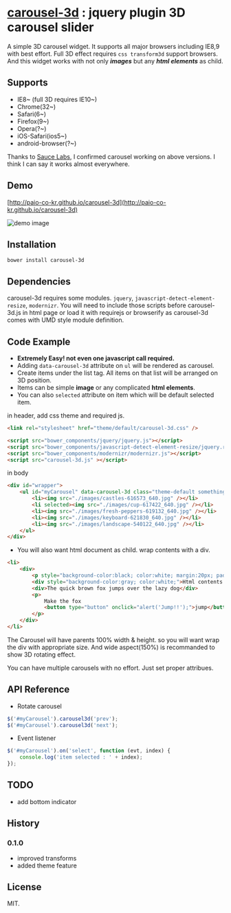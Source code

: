 # [carousel-3d](http://paio-co-kr.github.io/carousel-3d) : jquery plugin 3D carousel slider

A simple 3D carousel widget.
It supports all major browsers including IE8,9 with best effort. Full 3D effect requires `css transform3d` support browsers. 
And this widget works with not only _**images**_ but any _**html elements**_ as child.

## Supports
* IE8~ (full 3D requires IE10~)
* Chrome(32~)
* Safari(6~)
* Firefox(9~)
* Opera(?~)
* iOS-Safari(ios5~)
* android-browser(?~)

Thanks to [Sauce Labs](http://saucelabs.com), I confirmed carousel working on above versions. I think I can say it works almost everywhere.

## Demo

[http://paio-co-kr.github.io/carousel-3d](http://paio-co-kr.github.io/carousel-3d)

![demo image](http://paio-co-kr.github.io/carousel-3d/images/recent_browser.png)

## Installation

`bower install carousel-3d`

## Dependencies
carousel-3d requires some modules. `jquery`, `javascript-detect-element-resize`, `modernizr`.
You will need to include those scripts before carousel-3d.js in html page or load it with requirejs or browserify as carousel-3d comes with UMD style module definition.

## Code Example
* **Extremely Easy! not even one javascript call required.**
* Adding `data-carousel-3d` attribute on `ul` will be rendered as carousel.
* Create items under the list tag. All items on that list will be arranged on 3D position.
* Items can be simple **image** or any complicated **html elements**.
* You can also `selected` attribute on item which will be default selected item.

in header, add css theme and required js.
```html
<link rel="stylesheet" href="theme/default/carousel-3d.css" />

<script src="bower_components/jquery/jquery.js"></script>
<script src="bower_components/javascript-detect-element-resize/jquery.resize.js"></script>
<script src="bower_components/modernizr/modernizr.js"></script>
<script src="carousel-3d.js" ></script>
```

in body
```html
<div id="wrapper">
    <ul id="myCarousel" data-carousel-3d class="theme-default something">
        <li><img src="./images/castles-616573_640.jpg" /></li>
        <li selected><img src="./images/cup-617422_640.jpg" /></li>
        <li><img src="./images/fresh-peppers-619132_640.jpg" /></li>
        <li><img src="./images/keyboard-621830_640.jpg" /></li>
        <li><img src="./images/landscape-540122_640.jpg" /></li>
    </ul>
</div>
```

* You will also want html document as child. wrap contents with a div.

```html
<li>
    <div>
        <p style="background-color:black; color:white; margin:20px; padding:20px;">A simple html child</p>
        <div style="background-color:gray; color:white;">Html contents also works ok!!!</div>
        <div>The quick brown fox jumps over the lazy dog</div>
        <p>
            Make the fox
            <button type="button" onclick="alert('Jump!!');">jump</button>
        </p>
    </div>
</li>
```
The Carousel will have parents 100% width & height. so you will want wrap the div with appropriate size. And wide aspect(150%) is recommanded to show 3D rotating effect.

You can have multiple carousels with no effort. Just set proper attribues.
## API Reference
* Rotate carousel
```javascript
$('#myCarousel').carousel3d('prev');
$('#myCarousel').carousel3d('next');
```
* Event listener
```javascript
$('#myCarousel').on('select', function (evt, index) {
    console.log('item selected : ' + index);
});
```


## TODO
* add bottom indicator

## History
### 0.1.0
* improved transforms
* added theme feature

## License

MIT.
